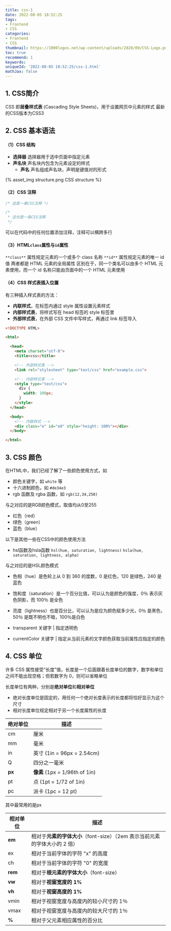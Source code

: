 ```yaml
---
title: css-1
date: 2022-08-05 18:52:25
tags:
- Frontend
- CSS
categories:
- Frontend
- CSS
thumbnail: https://1000logos.net/wp-content/uploads/2020/09/CSS-Logo.png
toc: true
recommend: 1
keywords: 
uniqueId: '2022-08-05 18:52:25/css-1.html'
mathJax: false
---
```


## 1. CSS简介

CSS 即**层叠样式表** (Cascading Style Sheets)，用于设置网页中元素的样式
最新的CSS版本为CSS3

## 2. CSS 基本语法

#### （1）CSS 结构

- **选择器**    选择器用于选中页面中指定元素
- **声名块**    声名块内包含为元素设定的样式
  - **声名**    声名组成声名块，声明是键值对的形式

{% asset_img structure.png CSS structure %}

#### （2）CSS 注释

```css
/* 这是一条CSS注释 */

/*
 * 这也是一条CSS注释
 */
```

可以在代码中的任何位置添加注释，注释可以横跨多行

#### （3）HTML`class`属性与`id`属性

`**class**` 属性规定元素的一个或多个 class 名称
`**id**` 属性规定元素的唯一 id 值
两者都是 HTML 元素的全局属性
区别在于，同一个类名可以由多个 HTML 元素使用，而一个 id 名称只能由页面中的一个 HTML 元素使用

#### （4）CSS 样式表插入位置

有三种插入样式表的方法：

- **内联样式**，在标签内通过 style 属性设置元素样式
- **内部样式表**，将样式写在 head 标签的 style 标签里
- **外部样式表**，在外部 CSS 文件中写样式，再通过 link 标签导入

```html
<!DOCTYPE HTML>

<html>

  <head>
    <meta charset="utf-8">
    <title>css</title>

    <!-- 外部样式表 -->
    <link rel="stylesheet" type="text/css" href="example.css">

    <!-- 内部样式表 -->
    <style type="text/css">
      div {
        width: 100px;
      }
    </style>
  </head>

  <body>
    <!-- 内联样式 -->
    <div class="e" id="e0" style="height: 100%"></div>
  </body>

</html>
```

## 3. CSS 颜色

在HTML中，我们已经了解了一些颜色使用方式，如

- 颜色关键字，如 `white` 等
- 十六进制颜色，如 `#de34e3`
- rgb 函数及 rgba 函数，如 `rgb(12,34,250)`

与之对应的是RGB颜色模式，取值均从0至255

- 红色（red）
- 绿色（green）
- 蓝色（blue）

以下是其他一些在CSS中的颜色使用方法

- hsl函数及hsla函数 `hsl(hue, saturation, lightness)` `hsla(hue, saturation, lightness, alpha)`

与之对应的是HSL颜色模式

- 色相（hue）是色轮上从 0 到 360 的度数，0 是红色，120 是绿色，240 是蓝色
- 饱和度（saturation）是一个百分比值，可以认为是颜色的强度，0％ 表示灰色阴影，而 100％ 是全色
- 亮度（lightness）也是百分比，可以认为是应为颜色赋多少光，0％ 是黑色，50％ 是既不明也不暗，100％是白色

- transparent 关键字 | 指定透明色
- currentColor 关键字 | 指定从当前元素的文字颜色获取当前属性应指定的颜色

## 4. CSS 单位

许多 CSS 属性接受“长度”值，长度是一个后面跟着长度单位的数字，数字和单位之间不能出现空格；但若数字为 0，则可以省略单位

长度单位有两种，分别是**绝对单位**和**相对单位**

- 绝对长度单位是固定的，用任何一个绝对长度表示的长度都将恰好显示为这个尺寸
- 相对长度单位规定相对于另一个长度属性的长度

| 绝对单位 | 描述 |
| --- | --- |
| cm | 厘米 |
| mm | 毫米 |
| in | 英寸 (1in = 96px = 2.54cm) |
| Q | 四分之一毫米 |
| **px** | **像素** (1px = 1/96th of 1in) |
| pt | 点 (1pt = 1/72 of 1in) |
| pc | 派卡 (1pc = 12 pt) |

其中最常用的是px

| 相对单位 | 描述 |
| --- | --- |
| **em** | 相对于**元素的字体大小**（font-size）（2em 表示当前元素的字体大小的 2 倍） |
| ex | 相对于当前字体的字符 "x" 的高度 |
| ch | 相对于当前字体的字符 "0" 的宽度 |
| **rem** | 相对于**根元素的字体大小**（font-size） |
| **vw** | 相对于**视窗宽度的 1%** |
| **vh** | 相对于**视窗高度的 1%** |
| vmin | 相对于视窗宽度与高度内的较小尺寸的 1％ |
| vmax | 相对于视窗宽度与高度内的较大尺寸的 1％ |
| **%** | 相对于父元素相应属性的百分比 |
